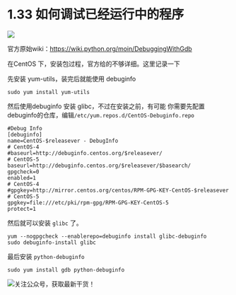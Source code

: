 # 1.33 如何调试已经运行中的程序

![](http://image.iswbm.com/20200602135014.png)

官方原始wiki：https://wiki.python.org/moin/DebuggingWithGdb

在CentOS 下，安装包过程，官方给的不够详细。这里记录一下

先安装  yum-utils，装完后就能使用 debuginfo

```shell
sudo yum install yum-utils
```

然后使用debuginfo 安装 glibc，不过在安装之前，有可能 你需要先配置debuginfo的仓库，编辑`/etc/yum.repos.d/CentOS-Debuginfo.repo`

```
#Debug Info
[debuginfo]
name=CentOS-$releasever - DebugInfo
# CentOS-4
#baseurl=http://debuginfo.centos.org/$releasever/
# CentOS-5
baseurl=http://debuginfo.centos.org/$releasever/$basearch/
gpgcheck=0
enabled=1
# CentOS-4
#gpgkey=http://mirror.centos.org/centos/RPM-GPG-KEY-CentOS-$releasever
# CentOS-5
gpgkey=file:///etc/pki/rpm-gpg/RPM-GPG-KEY-CentOS-5
protect=1
```

然后就可以安装 `glibc` 了。

```shell
yum --nogpgcheck --enablerepo=debuginfo install glibc-debuginfo
sudo debuginfo-install glibc
```

最后安装 `python-debuginfo`

```shell
sudo yum install gdb python-debuginfo
```





![关注公众号，获取最新干货！](http://image.python-online.cn/image-20200320125724880.png)




